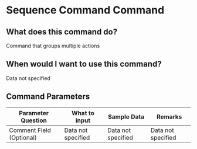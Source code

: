 <!--TITLE: Sequence Command Command -->
<!-- SUBTITLE: a command in the Misc Commands group -->
# Sequence Command Command


## What does this command do?
Command that groups multiple actions


## When would I want to use this command?
Data not specified


## Command Parameters
| Parameter Question   	| What to input  	|  Sample Data 	| Remarks  	|
| ---                    | ---               | ---           | ---       |
|Comment Field (Optional)|Data not specified|Data not specified|Data not specified|


